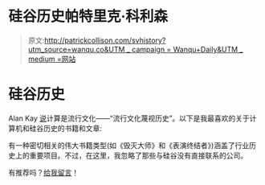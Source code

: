 # 硅谷历史帕特里克·科利森

> 原文:[http://patrickcollison.com/svhistory?utm_source=wanqu.co&UTM _ campaign = Wanqu+Daily&UTM _ medium =网站](http://patrickcollison.com/svhistory?utm_source=wanqu.co&utm_campaign=Wanqu+Daily&utm_medium=website)

# 硅谷历史

Alan Kay [说](http://www.drdobbs.com/architecture-and-design/interview-with-alan-kay/240003442)计算是流行文化——“流行文化蔑视历史”。以下是我最喜欢的关于计算机和硅谷历史的书籍和文章:

有一种密切相关的伟大书籍类型(如《毁灭大师》和《表演终结者》)涵盖了行业历史上的重要项目。不过，在这里，我忽略了那些与硅谷没有直接联系的公司。

有推荐吗？[给我留言](mailto:patrick@stripe.com)！